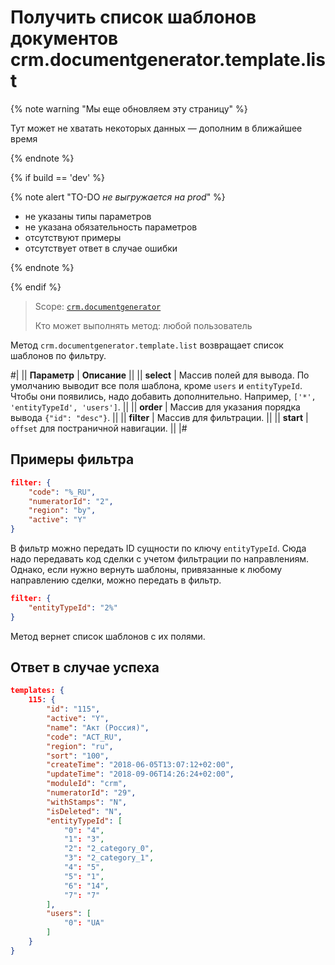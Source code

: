 # Получить список шаблонов документов crm.documentgenerator.template.list

{% note warning "Мы еще обновляем эту страницу" %}

Тут может не хватать некоторых данных — дополним в ближайшее время

{% endnote %}

{% if build == 'dev' %}

{% note alert "TO-DO _не выгружается на prod_" %}

- не указаны типы параметров
- не указана обязательность параметров
- отсутствуют примеры
- отсутствует ответ в случае ошибки

{% endnote %}

{% endif %}

> Scope: [`crm.documentgenerator`](../../../scopes/permissions.md)
>
> Кто может выполнять метод: любой пользователь

Метод `crm.documentgenerator.template.list` возвращает список шаблонов по фильтру.

#|
|| **Параметр** | **Описание** ||
|| **select** | Массив полей для вывода. По умолчанию выводит все поля шаблона, кроме `users` и `entityTypeId`. Чтобы они появились, надо добавить дополнительно. Например, `['*', 'entityTypeId', 'users']`. ||
|| **order** | Массив для указания порядка вывода `{"id": "desc"}`. ||
|| **filter** | Массив для фильтрации. ||
|| **start** | `offset` для постраничной навигации. ||
|#

## Примеры фильтра

```json
filter: {
    "code": "%_RU",
    "numeratorId": "2",
    "region": "by",
    "active": "Y"
}
```

В фильтр можно передать ID сущности по ключу `entityTypeId`. Сюда надо передавать код сделки с учетом фильтрации по направлениям. Однако, если нужно вернуть шаблоны, привязанные к любому направлению сделки, можно передать в фильтр.

```json
filter: {
    "entityTypeId": "2%"
}
```

Метод вернет список шаблонов с их полями.

## Ответ в случае успеха

```json
templates: {
    115: {
        "id": "115",
        "active": "Y",
        "name": "Акт (Россия)",
        "code": "ACT_RU",
        "region": "ru",
        "sort": "100",
        "createTime": "2018-06-05T13:07:12+02:00",
        "updateTime": "2018-09-06T14:26:24+02:00",
        "moduleId": "crm",
        "numeratorId": "29",
        "withStamps": "N",
        "isDeleted": "N",
        "entityTypeId": [
            "0": "4",
            "1": "3",
            "2": "2_category_0",
            "3": "2_category_1",
            "4": "5",
            "5": "1",
            "6": "14",
            "7": "7"
        ],
        "users": [
            "0": "UA"
        ]
    }
}
```